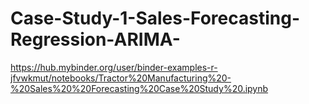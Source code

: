 # Case-Study-1-Sales-Forecasting-Regression-ARIMA-
https://hub.mybinder.org/user/binder-examples-r-jfvwkmut/notebooks/Tractor%20Manufacturing%20-%20Sales%20%20Forecasting%20Case%20Study%20.ipynb
